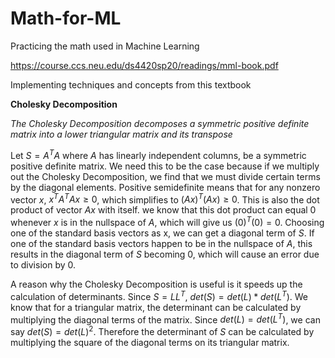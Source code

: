 # Math-for-ML
Practicing the math used in Machine Learning

https://course.ccs.neu.edu/ds4420sp20/readings/mml-book.pdf

Implementing techniques and concepts from this textbook


**Cholesky Decomposition**

*The Cholesky Decomposition decomposes a symmetric positive definite matrix into a lower triangular matrix and its transpose*

Let $S = A^TA$ where $A$ has linearly independent columns, be a symmetric positive definite matrix. We need this to be the case because 
if we multiply out the Cholesky Decomposition, we find that we must divide certain terms by the diagonal elements. Positive semidefinite
means that for any nonzero vector $x$, $x^TA^TAx \geq 0$, which simplifies to $(Ax)^T(Ax) \geq 0$. This is also the dot product of vector $Ax$
with itself. we know that this dot product can equal $0$ whenever $x$ is in the nullspace of $A$, which will give us $(0)^T(0) = 0$.
Choosing one of the standard basis vectors as x, we can get a diagonal term of $S$. If one of the standard basis vectors happen to be in
the nullspace of $A$, this results in the diagonal term of $S$ becoming $0$, which will cause an error due to division by $0$.

A reason why the Cholesky Decomposition is useful is it speeds up the calculation of determinants. Since $S = LL^T$, 
$det(S) = det(L) * det(L^T)$. We know that for a triangular matrix, the determinant can be calculated by multiplying the diagonal terms
of the matrix. Since $det(L) = det(L^T)$, we can say $det(S) = det(L)^2$. Therefore the determinant of $S$ can be calculated by
multiplying the square of the diagonal terms on its triangular matrix.
